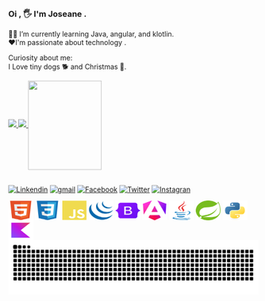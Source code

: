 ###  Oi , 🖐️ I'm Joseane .
 <div align="justify">  <p>
👩‍💻 I’m currently learning Java, angular, and klotlin.<br>
  ❤️I'm passionate about technology .
 
  Curiosity about me: <br> I Love tiny dogs 🐕 and Christmas 🎅.      
    
  </p>
  
  <div style="display: inline_block">
  <a href="https://github.com/Josssanfrei">
  <img height="180em" src="https://github-readme-stats.vercel.app/api?username=Josssanfrei&show_icons=true&theme=radical&include_all_commits=true&count_private=true"/>
  <img height="180em" src="https://github-readme-stats.vercel.app/api/top-langs/?username=Josssanfrei&layout=compact&langs_count=7&theme=radical"/>
     <img align="center" width="148" height="180" src="https://media1.tenor.com/images/68e8337fb4eb7e40645d832c64762a8b/tenor.gif?itemid=19443613">
  
 
</div>
 <br>
   
   [![Linkendin](https://img.shields.io/badge/LinkedIn-0077B5?style=for-the-badge&logo=linkedin&logoColor=white)](https://www.linkedin.com/in/joseane-freitas-1bba1898/)
  [![gmail](https://img.shields.io/badge/Gmail-D14836?style=for-the-badge&logo=gmail&logoColor=white)](https://mail.google.com/mail/u/0/#inbox)
   [![Facebook](https://img.shields.io/badge/Facebook-1877F2?style=for-the-badge&logo=facebook&logoColor=white)](https://www.facebook.com/joseanedossantos.freitas.3/)
  [![Twitter](https://img.shields.io/badge/Twitter-1DA1F2?style=for-the-badge&logo=twitter&logoColor=white)](https://twitter.com/i/events/1445072911249731592?cn=ZmxleGlibGVfcmVjcw%3D%3D&refsrc=email)
  [![Instagran](https://img.shields.io/badge/Instagram-E4405F?style=for-the-badge&logo=instagram&logoColor=white)](https://www.instagram.com/josssanfrei/)   </br>
   </div>
  <div style="display: inline_block">
    <img align="center" alt="Joss-HTML" height="40" width="50" src="https://raw.githubusercontent.com/devicons/devicon/master/icons/html5/html5-original.svg">
  <img align="center" alt="Joss-CSS" height="40" width="50" src="https://raw.githubusercontent.com/devicons/devicon/master/icons/css3/css3-original.svg">
  <img align="center" alt="Joss-Js" height="40" width="50" src="https://raw.githubusercontent.com/devicons/devicon/master/icons/javascript/javascript-plain.svg">
     <img align="center" alt="Joss-Jquey" height="40" width="50" src="https://raw.githubusercontent.com/devicons/devicon/master/icons/jquery/jquery-plain.svg">
    <img align="center" alt="Joss-Bootstrap" height="40" width="50" src="https://raw.githubusercontent.com/devicons/devicon/master/icons/bootstrap/bootstrap-original.svg"> 
  <img align="center" alt="Joss-Angular" height="40" width="50" src="https://raw.githubusercontent.com/devicons/devicon/master/icons/angular/angular-original.svg">
  <img align="center" alt="Joss-Java" height="40" width="50" src="https://raw.githubusercontent.com/devicons/devicon/master/icons/java/java-original.svg">
  <img align="center" alt="Joss-Spring" height="40" width="50" src="https://raw.githubusercontent.com/devicons/devicon/master/icons/spring/spring-original.svg">
  <img align="center" alt="Joss-Python" height="40" width="50" src="https://raw.githubusercontent.com/devicons/devicon/master/icons/python/python-original.svg">
  <img align="center" alt="Joss-Kotlin" height="40" width="50" src="https://raw.githubusercontent.com/devicons/devicon/master/icons/kotlin/kotlin-original.svg">
  
 
</div>
</div>
 
<picture align="center">
  <source media="(prefers-color-scheme: dark)" srcset="https://raw.githubusercontent.com/fabiuladorafael/fabiuladorafael/output/github-contribution-grid-snake-dark.svg">
  <source media="(prefers-color-scheme: light)" srcset="https://raw.githubusercontent.com/fabiuladorafael/fabiuladorafael/output/github-contribution-grid-snake-dark.svg">
  <img align="center" alt="github contribution grid snake animation" src="https://raw.githubusercontent.com/fabiuladorafael/fabiuladorafael/output/github-contribution-grid-snake.svg">
</picture>


